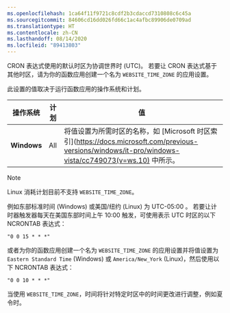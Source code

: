```yaml
---
ms.openlocfilehash: 1ca64f11f9721c8cdf2b3cdaccd7310808c6c45a
ms.sourcegitcommit: 84606cd16dd026fd66c1ac4afbc89906de0709ad
ms.translationtype: HT
ms.contentlocale: zh-CN
ms.lasthandoff: 08/14/2020
ms.locfileid: "89413803"
---
```

CRON 表达式使用的默认时区为协调世界时 (UTC)。 若要让 CRON 表达式基于其他时区，请为你的函数应用创建一个名为 `WEBSITE_TIME_ZONE` 的应用设置。 

此设置的值取决于运行函数应用的操作系统和计划。

|操作系统 |计划 |值 |
|-|-|-|
| **Windows** |All | 将值设置为所需时区的名称，如 [Microsoft 时区索引](https://docs.microsoft.com/previous-versions/windows/it-pro/windows-vista/cc749073(v=ws.10) 中所示。 |

> [!NOTE]
> Linux 消耗计划目前不支持 `WEBSITE_TIME_ZONE`。

例如东部标准时间 (Windows) 或美国/纽约 (Linux) 为 UTC-05:00 。 若要让计时器触发器每天在美国东部时间上午 10:00 触发，可使用表示 UTC 时区的以下 NCRONTAB 表达式：

```
"0 0 15 * * *"
``` 

或者为你的函数应用创建一个名为 `WEBSITE_TIME_ZONE` 的应用设置并将值设置为 `Eastern Standard Time` (Windows) 或 `America/New_York` (Linux)，然后使用以下 NCRONTAB 表达式： 

```
"0 0 10 * * *"
``` 

当使用 `WEBSITE_TIME_ZONE`，时间将针对特定时区中的时间更改进行调整，例如夏令时。 

